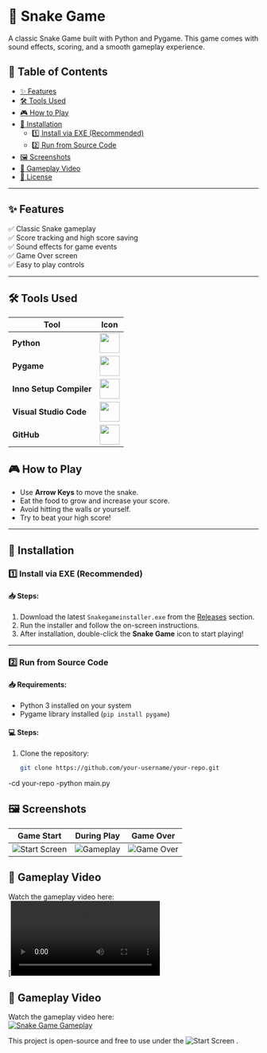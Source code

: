 # 🐍 Snake Game

A classic Snake Game built with Python and Pygame. This game comes with sound effects, scoring, and a smooth gameplay experience.

## 📑 Table of Contents
- [✨ Features](#-features)
- [🛠 Tools Used](#-tools-used)
- [🎮 How to Play](#-how-to-play)
- [💾 Installation](#-installation)
  - [1️⃣ Install via EXE (Recommended)](#1️⃣-install-via-exe-recommended)
  - [2️⃣ Run from Source Code](#2️⃣-run-from-source-code)
- [🖼 Screenshots](#-screenshots)
- [🎥 Gameplay Video](#-gameplay-video)
- [📜 License](#-license
)
---

## ✨ Features
✅ Classic Snake gameplay  
✅ Score tracking and high score saving  
✅ Sound effects for game events  
✅ Game Over screen  
✅ Easy to play controls  

---

## 🛠 Tools Used

| Tool                 | Icon |
|----------------------|------|
| **Python**           | <img src="https://img.icons8.com/color/48/000000/python.png" width="40"/> |
| **Pygame**           | <img src="https://www.pygame.org/docs/_static/pygame_tiny.png" width="40"/> |
| **Inno Setup Compiler** | <img src="https://img.icons8.com/color/48/000000/windows-10.png" width="40"/> |
| **Visual Studio Code** | <img src="https://img.icons8.com/color/48/000000/visual-studio-code-2019.png" width="40"/> |
| **GitHub**           | <img src="https://img.icons8.com/ios-glyphs/48/000000/github.png" width="40"/> |


## 🎮 How to Play
- Use **Arrow Keys** to move the snake.
- Eat the food to grow and increase your score.
- Avoid hitting the walls or yourself.
- Try to beat your high score!

---

## 💾 Installation

### 1️⃣ Install via EXE (Recommended)
#### 📥 Steps:
1. Download the latest `Snakegameinstaller.exe` from the [Releases](https://github.com/hamzza07x/Snake-game/releases/tag/release-v1) section.
2. Run the installer and follow the on-screen instructions.
3. After installation, double-click the **Snake Game** icon to start playing!

---

### 2️⃣ Run from Source Code
#### 📥 Requirements:
- Python 3 installed on your system
- Pygame library installed (`pip install pygame`)

#### 💻 Steps:
1. Clone the repository:
   ```bash
   git clone https://github.com/your-username/your-repo.git

-cd your-repo
-python main.py
## 🖼 Screenshots

| Game Start | During Play | Game Over |
|-----------|------------|----------|
| ![Start Screen](https://github.com/hamzza07x/Snake-game/blob/main/S1.png) | ![Gameplay](https://github.com/hamzza07x/Snake-game/blob/main/S2.png) | ![Game Over](https://github.com/hamzza07x/Snake-game/blob/main/S3.png) |

## 🎥 Gameplay Video

Watch the gameplay video here:  
[![Snake Game Gameplay](https://github.com/hamzza07x/Snake-game/blob/main/Gameplay.mkv)
## 🎥 Gameplay Video

Watch the gameplay video here:  
[![Snake Game Gameplay](https://img.youtube.com/vi/Ru5nGD7hUf0/0.jpg
)](https://www.youtube.com/watch?v=Ru5nGD7hUf0)



This project is open-source and free to use under the ![Start Screen](https://opensource.org/license/mit) .

